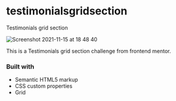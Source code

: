 # testimonialsgridsection
Testimonials grid section

![Screenshot 2021-11-15 at 18 48 40](https://user-images.githubusercontent.com/50029126/141837510-02fe9177-fcd9-4deb-a4dd-c14b4c6bd5e1.png)

This is a Testimonials grid section challenge from frontend mentor.


### Built with

- Semantic HTML5 markup
- CSS custom properties
- Grid

